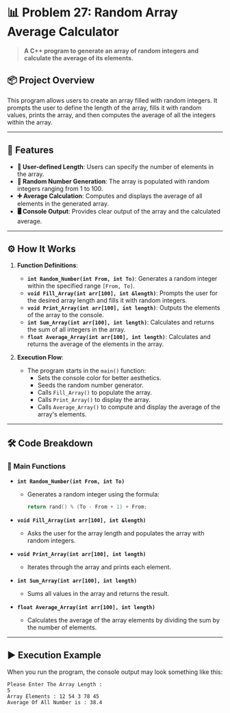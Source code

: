 # 📊 Problem 27: Random Array Average Calculator

> **A C++ program to generate an array of random integers and calculate the average of its elements.**

## 📦 Project Overview
This program allows users to create an array filled with random integers. It prompts the user to define the length of the array, fills it with random values, prints the array, and then computes the average of all the integers within the array.

---

## 🌟 Features
- **🔢 User-defined Length**: Users can specify the number of elements in the array.
- **🎲 Random Number Generation**: The array is populated with random integers ranging from 1 to 100.
- **➕ Average Calculation**: Computes and displays the average of all elements in the generated array.
- **🖥️ Console Output**: Provides clear output of the array and the calculated average.

---

## ⚙️ How It Works
1. **Function Definitions**:
   - **`int Random_Number(int From, int To)`**: Generates a random integer within the specified range `[From, To]`.
   - **`void Fill_Array(int arr[100], int &length)`**: Prompts the user for the desired array length and fills it with random integers.
   - **`void Print_Array(int arr[100], int length)`**: Outputs the elements of the array to the console.
   - **`int Sum_Array(int arr[100], int length)`**: Calculates and returns the sum of all integers in the array.
   - **`float Average_Array(int arr[100], int length)`**: Calculates and returns the average of the elements in the array.

2. **Execution Flow**:
   - The program starts in the `main()` function:
     - Sets the console color for better aesthetics.
     - Seeds the random number generator.
     - Calls `Fill_Array()` to populate the array.
     - Calls `Print_Array()` to display the array.
     - Calls `Average_Array()` to compute and display the average of the array's elements.

---

## 🛠️ Code Breakdown
### 🔹 Main Functions
- **`int Random_Number(int From, int To)`**
  - Generates a random integer using the formula:
    ```cpp
    return rand() % (To - From + 1) + From;
    ```

- **`void Fill_Array(int arr[100], int &length)`**
  - Asks the user for the array length and populates the array with random integers.

- **`void Print_Array(int arr[100], int length)`**
  - Iterates through the array and prints each element.

- **`int Sum_Array(int arr[100], int length)`**
  - Sums all values in the array and returns the result.

- **`float Average_Array(int arr[100], int length)`**
  - Calculates the average of the array elements by dividing the sum by the number of elements.

---

## ▶️ Execution Example
When you run the program, the console output may look something like this:

```plaintext
Please Enter The Array Length : 
5
Array Elements : 12 54 3 78 45 
Average Of All Number is : 38.4
